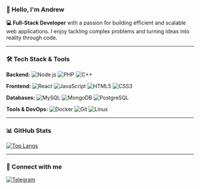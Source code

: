 ### 👋 Hello, I'm Andrew

**💻 Full-Stack Developer** with a passion for building efficient and scalable web applications. I enjoy tackling complex problems and turning ideas into reality through code.

---

### 🛠️ Tech Stack & Tools

**Backend:**
![Node.js](https://img.shields.io/badge/Node.js-339933?style=for-the-badge&logo=nodedotjs&logoColor=white)
![PHP](https://img.shields.io/badge/PHP-777BB4?style=for-the-badge&logo=php&logoColor=white)
![C++](https://img.shields.io/badge/C++-00599C?style=for-the-badge&logo=c%2B%2B&logoColor=white)

**Frontend:**
![React](https://img.shields.io/badge/React-20232A?style=for-the-badge&logo=react&logoColor=61DAFB)
![JavaScript](https://img.shields.io/badge/JavaScript-F7DF1E?style=for-the-badge&logo=javascript&logoColor=black)
![HTML5](https://img.shields.io/badge/HTML5-E34F26?style=for-the-badge&logo=html5&logoColor=white)
![CSS3](https://img.shields.io/badge/CSS3-1572B6?style=for-the-badge&logo=css3&logoColor=white)

**Databases:**
![MySQL](https://img.shields.io/badge/MySQL-4479A1?style=for-the-badge&logo=mysql&logoColor=white)
![MongoDB](https://img.shields.io/badge/MongoDB-47A248?style=for-the-badge&logo=mongodb&logoColor=white)
![PostgreSQL](https://img.shields.io/badge/PostgreSQL-4169E1?style=for-the-badge&logo=postgresql&logoColor=white)

**Tools & DevOps:**
![Docker](https://img.shields.io/badge/Docker-2496ED?style=for-the-badge&logo=docker&logoColor=white)
![Git](https://img.shields.io/badge/Git-F05032?style=for-the-badge&logo=git&logoColor=white)
![Linux](https://img.shields.io/badge/Linux-FCC624?style=for-the-badge&logo=linux&logoColor=black)

---

### 📊 GitHub Stats

[![Top Langs](https://github-readme-stats.vercel.app/api/top-langs/?username=HarWeasttt&layout=compact&theme=radical)](https://github.com/anuraghazra/github-readme-stats)

---

### 🔗 Connect with me

[![Telegram](https://img.shields.io/badge/Telegram-26A5E4?style=for-the-badge&logo=telegram&logoColor=white)](https://t.me/HarWeastttt)

<!-- Замените YOUR_USERNAME на ваш логин GitHub во всех ссылках со статистикой! -->
